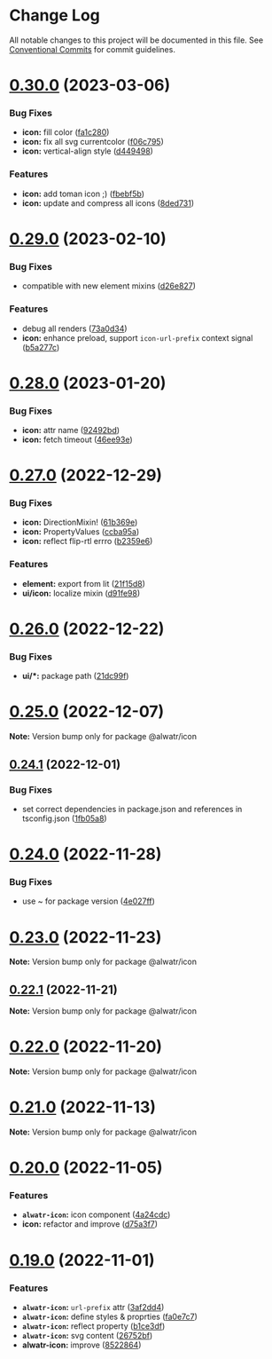 # Change Log

All notable changes to this project will be documented in this file.
See [Conventional Commits](https://conventionalcommits.org) for commit guidelines.

# [0.30.0](https://github.com/AliMD/alwatr/compare/v0.29.0...v0.30.0) (2023-03-06)

### Bug Fixes

- **icon:** fill color ([fa1c280](https://github.com/AliMD/alwatr/commit/fa1c280e0385f3acbf456204f47d6e627371e130))
- **icon:** fix all svg currentcolor ([f06c795](https://github.com/AliMD/alwatr/commit/f06c795f36c5b05c8c2e17e8b80e1e5dd72613c6))
- **icon:** vertical-align style ([d449498](https://github.com/AliMD/alwatr/commit/d4494981d00a46aa512b6d892286f9f24aeaa0ff))

### Features

- **icon:** add toman icon ;) ([fbebf5b](https://github.com/AliMD/alwatr/commit/fbebf5b5051fc92c634455bb1ba6e5447720bbe1))
- **icon:** update and compress all icons ([8ded731](https://github.com/AliMD/alwatr/commit/8ded731ef6da34a1f66d1fce80a92c77929b8144))

# [0.29.0](https://github.com/AliMD/alwatr/compare/v0.28.0...v0.29.0) (2023-02-10)

### Bug Fixes

- compatible with new element mixins ([d26e827](https://github.com/AliMD/alwatr/commit/d26e82731b2ae9c2483ba931c450c5a604633122))

### Features

- debug all renders ([73a0d34](https://github.com/AliMD/alwatr/commit/73a0d3483b7c42ab0a6247721073b81a01f7b258))
- **icon:** enhance preload, support `icon-url-prefix` context signal ([b5a277c](https://github.com/AliMD/alwatr/commit/b5a277c1403177ba14de9434d908df0f4000a5a6))

# [0.28.0](https://github.com/AliMD/alwatr/compare/v0.27.0...v0.28.0) (2023-01-20)

### Bug Fixes

- **icon:** attr name ([92492bd](https://github.com/AliMD/alwatr/commit/92492bde7595a272ce38476732ee32ddc758d9d2))
- **icon:** fetch timeout ([46ee93e](https://github.com/AliMD/alwatr/commit/46ee93e2a3b50ec5b087dd86a84ebee37a9695c5))

# [0.27.0](https://github.com/AliMD/alwatr/compare/v0.26.0...v0.27.0) (2022-12-29)

### Bug Fixes

- **icon:** DirectionMixin! ([61b369e](https://github.com/AliMD/alwatr/commit/61b369e4a058d38df79f281dc84193129a12b4a5))
- **icon:** PropertyValues ([ccba95a](https://github.com/AliMD/alwatr/commit/ccba95a7a716773c57474d8002320304e772e3cc))
- **icon:** reflect flip-rtl errro ([b2359e6](https://github.com/AliMD/alwatr/commit/b2359e64c2ef9c381274fe91cc038593c0603ee9))

### Features

- **element:** export from lit ([21f15d8](https://github.com/AliMD/alwatr/commit/21f15d86319a40fab02d86f24a1451c056f36a7c))
- **ui/icon:** localize mixin ([d91fe98](https://github.com/AliMD/alwatr/commit/d91fe98c3d9df8e30e5159ab93bb8018ef6d4c90))

# [0.26.0](https://github.com/AliMD/alwatr/compare/v0.25.0...v0.26.0) (2022-12-22)

### Bug Fixes

- **ui/\*:** package path ([21dc99f](https://github.com/AliMD/alwatr/commit/21dc99fddb55b085a3d79b8595ae4630520bc43e))

# [0.25.0](https://github.com/AliMD/alwatr/compare/v0.24.1...v0.25.0) (2022-12-07)

**Note:** Version bump only for package @alwatr/icon

## [0.24.1](https://github.com/AliMD/alwatr/compare/v0.24.0...v0.24.1) (2022-12-01)

### Bug Fixes

- set correct dependencies in package.json and references in tsconfig.json ([1fb05a8](https://github.com/AliMD/alwatr/commit/1fb05a80e1e098f3334cf3b4bd9c9ebf0c75fbf8))

# [0.24.0](https://github.com/AliMD/alwatr/compare/v0.23.0...v0.24.0) (2022-11-28)

### Bug Fixes

- use ~ for package version ([4e027ff](https://github.com/AliMD/alwatr/commit/4e027ff63875e03b088ebcdc1bdf2495f4494eec))

# [0.23.0](https://github.com/AliMD/alwatr/compare/v0.22.1...v0.23.0) (2022-11-23)

**Note:** Version bump only for package @alwatr/icon

## [0.22.1](https://github.com/AliMD/alwatr/compare/v0.22.0...v0.22.1) (2022-11-21)

**Note:** Version bump only for package @alwatr/icon

# [0.22.0](https://github.com/AliMD/alwatr/compare/v0.21.0...v0.22.0) (2022-11-20)

**Note:** Version bump only for package @alwatr/icon

# [0.21.0](https://github.com/AliMD/alwatr/compare/v0.20.0...v0.21.0) (2022-11-13)

**Note:** Version bump only for package @alwatr/icon

# [0.20.0](https://github.com/AliMD/alwatr/compare/v0.19.0...v0.20.0) (2022-11-05)

### Features

- **`alwatr-icon`:** icon component ([4a24cdc](https://github.com/AliMD/alwatr/commit/4a24cdcfbb55bdc3928dd39ca9e6372caec386b2))
- **icon:** refactor and improve ([d75a3f7](https://github.com/AliMD/alwatr/commit/d75a3f7e3d748f974366a2e5a452f3039d19bf18))

# [0.19.0](https://github.com/AliMD/alwatr/compare/v0.18.0...v0.19.0) (2022-11-01)

### Features

- **`alwatr-icon`:** `url-prefix` attr ([3af2dd4](https://github.com/AliMD/alwatr/commit/3af2dd4ba4a6451d54db7577badce9b279509265))
- **`alwatr-icon`:** define styles & proprties ([fa0e7c7](https://github.com/AliMD/alwatr/commit/fa0e7c7c22bd9d45e7c3bde7ddb1323875223f63))
- **`alwatr-icon`:** reflect property ([b1ce3df](https://github.com/AliMD/alwatr/commit/b1ce3df4dc28c3e32cb02c5efcf518c406ebfa82))
- **`alwatr-icon`:** svg content ([26752bf](https://github.com/AliMD/alwatr/commit/26752bf34376634eac531e066f4a98437fe60b90))
- **alwatr-icon:** improve ([8522864](https://github.com/AliMD/alwatr/commit/85228649e1d3c8d179e3fbb5c5d2eb606bc7be3a))
